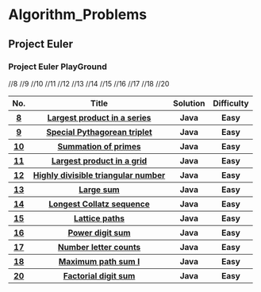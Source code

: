 # Algorithm_Problems
<h2>Project Euler</h2>

<h3>Project Euler PlayGround</h3>

<table>

<tr>
  <th>No.</th>
  <th>Title</th>
  <th>Solution</th>
  <th>Difficulty</th>
</tr>
<tr>//8
  <th><a href="https://projecteuler.net/problem=8">8</a></th>
  <th><a href="https://github.com/divyang2401/Algorithm_Problems/blob/master/Solution/largest_product_in_a_series_euler_8.txt">Largest product in a series</a></th>
  <th>Java</th>
  <th>Easy</th>
</tr>
<tr>//9
  <th><a href="https://projecteuler.net/problem=9">9</a></th>
  <th><a href="https://github.com/divyang2401/Algorithm_Problems/blob/master/Solution/Special%20Pythagorean%20tripletE9.txt">Special Pythagorean triplet</a></th>
  <th>Java</th>
  <th>Easy</th>
</tr>
<tr>//10
  <th><a href="https://projecteuler.net/problem=10">10</a></th>
  <th><a href="https://github.com/divyang2401/Algorithm_Problems/blob/master/Solution/Prime_summation_E10.txt">Summation of primes</a></th>
  <th>Java</th>
  <th>Easy</th>
</tr>
<tr>//11
  <th><a href="https://projecteuler.net/problem=11">11</a></th>
  <th><a href="">Largest product in a grid</a></th>
  <th>Java</th>
  <th>Easy</th>
</tr>
<tr>//12
  <th><a href="https://projecteuler.net/problem=12">12</a></th>
  <th><a href="https://github.com/divyang2401/Algorithm_Problems/blob/master/Solution/highly_divisable_triangular_numer_E12.txt">Highly divisible triangular number</a></th>
  <th>Java</th>
  <th>Easy</th>
</tr>
<tr>//13
  <th><a href="https://projecteuler.net/problem=13">13</a></th>
  <th><a href="https://github.com/divyang2401/Algorithm_Problems/blob/master/Solution/large_sum_E13.txt">Large sum</a></th>
  <th>Java</th>
  <th>Easy</th>
</tr>
<tr>//14
  <th><a href="https://projecteuler.net/problem=14">14</a></th>
  <th><a href="https://github.com/divyang2401/Algorithm_Problems/blob/master/Solution/Longest_collatz_sequence_E14.txt">Longest Collatz sequence</a></th>
  <th>Java</th>
  <th>Easy</th>
</tr>
<tr>//15
  <th><a href="https://projecteuler.net/problem=15">15</a></th>
  <th><a href="https://github.com/divyang2401/Algorithm_Problems/blob/master/Solution/latice_paths_E15.txt">Lattice paths</a></th>
  <th>Java</th>
  <th>Easy</th>
</tr>
<tr>//16
  <th><a href="https://projecteuler.net/problem=16">16</a></th>
  <th><a href="https://github.com/divyang2401/Algorithm_Problems/blob/master/Solution/sumof_2_power_1000_E16.txt">Power digit sum</a></th>
  <th>Java</th>
  <th>Easy</th>
</tr>
<tr>//17
  <th><a href="https://projecteuler.net/problem=17">17</a></th>
  <th><a href="https://github.com/divyang2401/Algorithm_Problems/blob/master/Solution/number_letter_counts_E17.txt">Number letter counts</a></th>
  <th>Java</th>
  <th>Easy</th>
</tr>
<tr>//18
  <th><a href="https://projecteuler.net/problem=18">18</a></th>
  <th><a href="https://github.com/divyang2401/Algorithm_Problems/blob/master/Solution/max_sum_triangleE18.txt">Maximum path sum I</a></th>
  <th>Java</th>
  <th>Easy</th>
</tr>
<tr>//20
  <th><a href="https://projecteuler.net/problem=20">20</a></th>
  <th><a href="https://github.com/divyang2401/Algorithm_Problems/blob/master/Solution/sum_of_digits_100factorial_E20.txt">Factorial digit sum</a></th>
  <th>Java</th>
  <th>Easy</th>
</tr>




</table>
